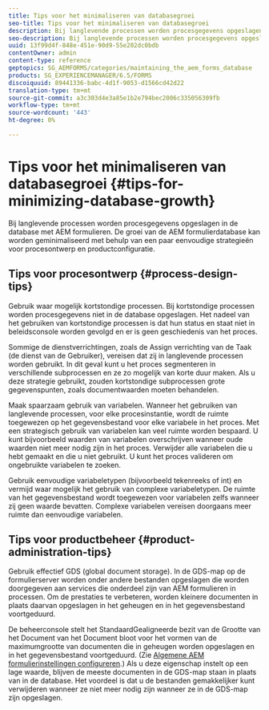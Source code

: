 ```yaml
---
title: Tips voor het minimaliseren van databasegroei
seo-title: Tips voor het minimaliseren van databasegroei
description: Bij langlevende processen worden procesgegevens opgeslagen in de database met AEM formulieren. De groei van de AEM formulierdatabase kan worden geminimaliseerd met behulp van een paar eenvoudige strategieën voor procesontwerp en productconfiguratie.
seo-description: Bij langlevende processen worden procesgegevens opgeslagen in de database met AEM formulieren. De groei van de AEM formulierdatabase kan worden geminimaliseerd met behulp van een paar eenvoudige strategieën voor procesontwerp en productconfiguratie.
uuid: 13f99d4f-848e-451e-90d9-55e202dc0bdb
contentOwner: admin
content-type: reference
geptopics: SG_AEMFORMS/categories/maintaining_the_aem_forms_database
products: SG_EXPERIENCEMANAGER/6.5/FORMS
discoiquuid: 89441336-babc-4d1f-9053-d1566cd42d22
translation-type: tm+mt
source-git-commit: a3c303d4e3a85e1b2e794bec2006c335056309fb
workflow-type: tm+mt
source-wordcount: '443'
ht-degree: 0%

---
```



# Tips voor het minimaliseren van databasegroei {#tips-for-minimizing-database-growth}

Bij langlevende processen worden procesgegevens opgeslagen in de database met AEM formulieren. De groei van de AEM formulierdatabase kan worden geminimaliseerd met behulp van een paar eenvoudige strategieën voor procesontwerp en productconfiguratie.

## Tips voor procesontwerp {#process-design-tips}

Gebruik waar mogelijk kortstondige processen. Bij kortstondige processen worden procesgegevens niet in de database opgeslagen. Het nadeel van het gebruiken van kortstondige processen is dat hun status en staat niet in beleidsconsole worden gevolgd en er is geen geschiedenis van het proces.

Sommige de dienstverrichtingen, zoals de Assign verrichting van de Taak (de dienst van de Gebruiker), vereisen dat zij in langlevende processen worden gebruikt. In dit geval kunt u het proces segmenteren in verschillende subprocessen en ze zo mogelijk van korte duur maken. Als u deze strategie gebruikt, zouden kortstondige subprocessen grote gegevenspunten, zoals documentwaarden moeten behandelen.

Maak spaarzaam gebruik van variabelen. Wanneer het gebruiken van langlevende processen, voor elke procesinstantie, wordt de ruimte toegewezen op het gegevensbestand voor elke variabele in het proces. Met een strategisch gebruik van variabelen kan veel ruimte worden bespaard. U kunt bijvoorbeeld waarden van variabelen overschrijven wanneer oude waarden niet meer nodig zijn in het proces. Verwijder alle variabelen die u hebt gemaakt en die u niet gebruikt. U kunt het proces valideren om ongebruikte variabelen te zoeken.

Gebruik eenvoudige variabeletypen (bijvoorbeeld tekenreeks of int) en vermijd waar mogelijk het gebruik van complexe variabeletypen. De ruimte van het gegevensbestand wordt toegewezen voor variabelen zelfs wanneer zij geen waarde bevatten. Complexe variabelen vereisen doorgaans meer ruimte dan eenvoudige variabelen.

## Tips voor productbeheer {#product-administration-tips}

Gebruik effectief GDS (global document storage). In de GDS-map op de formulierserver worden onder andere bestanden opgeslagen die worden doorgegeven aan services die onderdeel zijn van AEM formulieren in processen. Om de prestaties te verbeteren, worden kleinere documenten in plaats daarvan opgeslagen in het geheugen en in het gegevensbestand voortgeduurd.

De beheerconsole stelt het StandaardGealigneerde bezit van de Grootte van het Document van het Document bloot voor het vormen van de maximumgrootte van documenten die in geheugen worden opgeslagen en in het gegevensbestand voortgeduurd. (Zie [Algemene AEM formulierinstellingen configureren](/help/forms/using/admin-help/configure-general-aem-forms-settings.md#configure-general-aem-forms-settings).) Als u deze eigenschap instelt op een lage waarde, blijven de meeste documenten in de GDS-map staan in plaats van in de database. Het voordeel is dat u de bestanden gemakkelijker kunt verwijderen wanneer ze niet meer nodig zijn wanneer ze in de GDS-map zijn opgeslagen.
